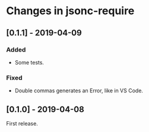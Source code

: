 # Changes in jsonc-require

## \[0.1.1] - 2019-04-09

### Added

- Some tests.

### Fixed

- Double commas generates an Error, like in VS Code.

## \[0.1.0] - 2019-04-08

First release.
